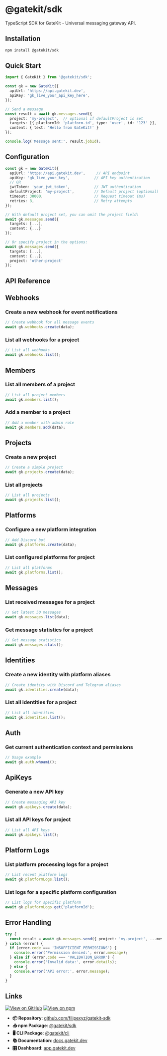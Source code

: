 # @gatekit/sdk

TypeScript SDK for GateKit - Universal messaging gateway API.

## Installation

```bash
npm install @gatekit/sdk
```

## Quick Start

```typescript
import { GateKit } from '@gatekit/sdk';

const gk = new GateKit({
  apiUrl: 'https://api.gatekit.dev',
  apiKey: 'gk_live_your_api_key_here',
});

// Send a message
const result = await gk.messages.send({
  project: 'my-project',  // optional if defaultProject is set
  targets: [{ platformId: 'platform-id', type: 'user', id: '123' }],
  content: { text: 'Hello from GateKit!' }
});

console.log('Message sent:', result.jobId);
```

## Configuration

```typescript
const gk = new GateKit({
  apiUrl: 'https://api.gatekit.dev',     // API endpoint
  apiKey: 'gk_live_your_key',           // API key authentication
  // OR
  jwtToken: 'your_jwt_token',           // JWT authentication
  defaultProject: 'my-project',         // Default project (optional)
  timeout: 30000,                       // Request timeout (ms)
  retries: 3,                           // Retry attempts
});

// With default project set, you can omit the project field:
await gk.messages.send({
  targets: [...],
  content: {...}
});

// Or specify project in the options:
await gk.messages.send({
  targets: [...],
  content: {...},
  project: 'other-project'
});
```

## API Reference

## Webhooks

### Create a new webhook for event notifications
```typescript
// Create webhook for all message events
await gk.webhooks.create(data);
```

### List all webhooks for a project
```typescript
// List all webhooks
await gk.webhooks.list();
```

## Members

### List all members of a project
```typescript
// List all project members
await gk.members.list();
```

### Add a member to a project
```typescript
// Add a member with admin role
await gk.members.add(data);
```

## Projects

### Create a new project
```typescript
// Create a simple project
await gk.projects.create(data);
```

### List all projects
```typescript
// List all projects
await gk.projects.list();
```

## Platforms

### Configure a new platform integration
```typescript
// Add Discord bot
await gk.platforms.create(data);
```

### List configured platforms for project
```typescript
// List all platforms
await gk.platforms.list();
```

## Messages

### List received messages for a project
```typescript
// Get latest 50 messages
await gk.messages.list(data);
```

### Get message statistics for a project
```typescript
// Get message statistics
await gk.messages.stats();
```

## Identities

### Create a new identity with platform aliases
```typescript
// Create identity with Discord and Telegram aliases
await gk.identities.create(data);
```

### List all identities for a project
```typescript
// List all identities
await gk.identities.list();
```

## Auth

### Get current authentication context and permissions
```typescript
// Usage example
await gk.auth.whoami();
```

## ApiKeys

### Generate a new API key
```typescript
// Create messaging API key
await gk.apikeys.create(data);
```

### List all API keys for project
```typescript
// List all API keys
await gk.apikeys.list();
```

## Platform Logs

### List platform processing logs for a project
```typescript
// List recent platform logs
await gk.platformLogs.list();
```

### List logs for a specific platform configuration
```typescript
// List logs for specific platform
await gk.platformLogs.get('platformId');
```

## Error Handling

```typescript
try {
  const result = await gk.messages.send({ project: 'my-project', ...messageData });
} catch (error) {
  if (error.code === 'INSUFFICIENT_PERMISSIONS') {
    console.error('Permission denied:', error.message);
  } else if (error.code === 'VALIDATION_ERROR') {
    console.error('Invalid data:', error.details);
  } else {
    console.error('API error:', error.message);
  }
}
```

## Links

[![View on GitHub](https://img.shields.io/badge/View%20on-GitHub-blue?logo=github)](https://github.com/filipexyz/gatekit-sdk)
[![View on npm](https://img.shields.io/badge/View%20on-npm-red?logo=npm)](https://www.npmjs.com/package/@gatekit/sdk)

- **📦 Repository**: [github.com/filipexyz/gatekit-sdk](https://github.com/filipexyz/gatekit-sdk)
- **📥 npm Package**: [@gatekit/sdk](https://www.npmjs.com/package/@gatekit/sdk)
- **🖥️ CLI Package**: [@gatekit/cli](https://www.npmjs.com/package/@gatekit/cli)
- **📚 Documentation**: [docs.gatekit.dev](https://docs.gatekit.dev)
- **🎛️ Dashboard**: [app.gatekit.dev](https://app.gatekit.dev)

